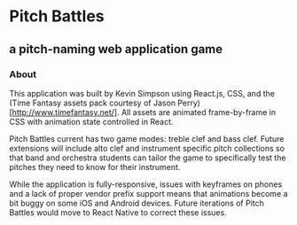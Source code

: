 # Pitch Battles

## a pitch-naming web application game

### About

This application was built by Kevin Simpson using React.js, CSS, and the (Time Fantasy assets pack courtesy of
Jason Perry)[http://www.timefantasy.net/]. All assets are animated frame-by-frame in CSS with animation state controlled in React.

Pitch Battles current has two game modes: treble clef and bass clef. Future extensions will include alto clef and instrument specific pitch collections so that band and orchestra students can tailor the game to specifically test the pitches they need to know for their instrument.

While the application is fully-responsive, issues with keyframes on phones and a lack of proper vendor prefix support means that animations become a bit buggy on some iOS and Android devices. Future iterations of Pitch Battles would move to React Native to correct these issues.
